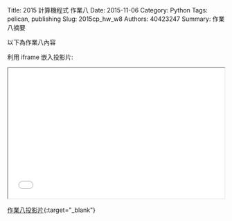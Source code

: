 Title: 2015 計算機程式 作業八
Date: 2015-11-06
Category: Python
Tags: pelican, publishing
Slug: 2015cp_hw_w8
Authors: 40423247
Summary: 作業八摘要

以下為作業八內容

利用 iframe 嵌入投影片:

<iframe src="40423247_cp_w8_p.html" width="500" height="300"></iframe>

[作業八投影片](40423247_cp_w8_p.html){:target="_blank"}
